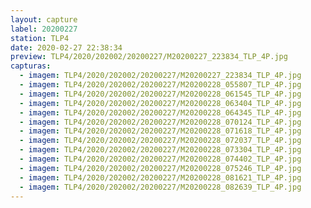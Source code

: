 ```yaml
---
layout: capture
label: 20200227
station: TLP4
date: 2020-02-27 22:38:34
preview: TLP4/2020/202002/20200227/M20200227_223834_TLP_4P.jpg
capturas:
  - imagem: TLP4/2020/202002/20200227/M20200227_223834_TLP_4P.jpg
  - imagem: TLP4/2020/202002/20200227/M20200228_055807_TLP_4P.jpg
  - imagem: TLP4/2020/202002/20200227/M20200228_061545_TLP_4P.jpg
  - imagem: TLP4/2020/202002/20200227/M20200228_063404_TLP_4P.jpg
  - imagem: TLP4/2020/202002/20200227/M20200228_064345_TLP_4P.jpg
  - imagem: TLP4/2020/202002/20200227/M20200228_070124_TLP_4P.jpg
  - imagem: TLP4/2020/202002/20200227/M20200228_071618_TLP_4P.jpg
  - imagem: TLP4/2020/202002/20200227/M20200228_072037_TLP_4P.jpg
  - imagem: TLP4/2020/202002/20200227/M20200228_073304_TLP_4P.jpg
  - imagem: TLP4/2020/202002/20200227/M20200228_074402_TLP_4P.jpg
  - imagem: TLP4/2020/202002/20200227/M20200228_075246_TLP_4P.jpg
  - imagem: TLP4/2020/202002/20200227/M20200228_081621_TLP_4P.jpg
  - imagem: TLP4/2020/202002/20200227/M20200228_082639_TLP_4P.jpg
---
```

